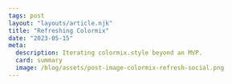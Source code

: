 ```yaml
---
tags: post
layout: "layouts/article.njk"
title: "Refreshing Colormix"
date: "2023-05-15"
meta:
  description: Iterating colormix.style beyond an MVP.
  card: summary
  image: /blog/assets/post-image-colormix-refresh-social.png
---
```

